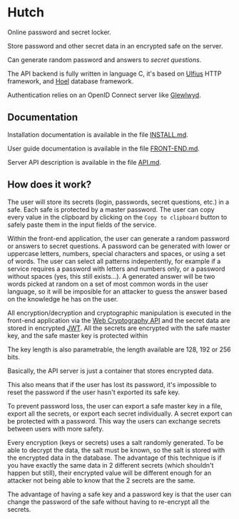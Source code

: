 # Hutch

Online password and secret locker.

Store password and other secret data in an encrypted safe on the server.

Can generate random password and answers to _secret questions_.

The API backend is fully written in language C, it's based on [Ulfius](https://github.com/babelouest/ulfius) HTTP framework, and [Hoel](https://github.com/babelouest/hoel) database framework.

Authentication relies on an OpenID Connect server like [Glewlwyd](https://github.com/babelouest/glewlwyd).

## Documentation

Installation documentation is available in the file [INSTALL.md](https://github.com/babelouest/hutch/blob/master/docs/INSTALL.md).

User guide documentation is available in the file [FRONT-END.md](https://github.com/babelouest/hutch/blob/master/docs/FRONT-END.md).

Server API description is available in the file [API.md](https://github.com/babelouest/hutch/blob/master/docs/API.md).

## How does it work?

The user will store its secrets (login, passwords, secret questions, etc.) in a safe. Each safe is protected by a master password. The user can copy every value in the clipboard by clicking on the `Copy to clipboard` button to safely paste them in the input fields of the service.

Within the front-end application, the user can generate a random password or answers to secret questions.
A password can be generated with lower or uppercase letters, numbers, special characters and spaces, or using a set of words. The user can select all patterns indepentently, for example if a service requires a password with letters and numbers only, or a password without spaces (yes, this still exists...).
A generated answer will be two words picked at random on a set of most common words in the user language, so it will be imposible for an attacker to guess the answer based on the knowledge he has on the user.

All encryption/decryption and cryptographic manipulation is executed in the front-end application via the [Web Cryptography API](https://www.w3.org/TR/WebCryptoAPI/) and the secret data are stored in encrypted [JWT](https://datatracker.ietf.org/doc/html/rfc7519). All the secrets are encrypted with the safe master key, and the safe master key is protected within 

The key length is also parametrable, the length available are 128, 192 or 256 bits.

Basically, the API server is just a container that stores encrypted data.

This also means that if the user has lost its password, it's impossible to reset the password if the user hasn't exported its safe key.

To prevent password loss, the user can export a safe master key in a file, export all the secrets, or export each secret individually. A secret export can be protected with a password. This way the users can exchange secrets between users with more safety.

Every encryption (keys or secrets) uses a salt randomly generated. To be able to decrypt the data, the salt must be known, so the salt is stored with the encrypted data in the database. The advantage of this technique is if you have exactly the same data in 2 different secrets (which shouldn't happen but still), their encrypted value will be different enough for an attacker not being able to know that the 2 secrets are the same.

The advantage of having a safe key and a password key is that the user can change the password of the safe without having to re-encrypt all the secrets.
